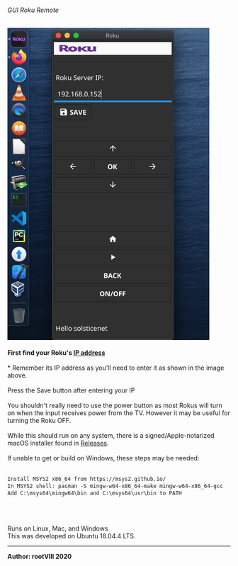 ###### GUI Roku Remote
<img src="https://github.com/rootVIII/rokuremote/blob/master/example_screenshot.png" alt="example1">
<br><br>
<b>First find your Roku's <a href="https://www.lifewire.com/how-to-find-roku-ip-address-4174687" target="_blank">IP address</a></b>
<br>
<br>
* Remember its IP address as you'll need to
enter it as shown in the image above.
<br><br>
Press the Save button after entering your IP
<br><br>
You shouldn't really need to use the power button as most Rokus
will turn on when the input receives power from the TV.
However it may be useful for turning the Roku OFF.
<br>
<br>
While this should run on any system, there is a signed/Apple-notarized macOS installer found in <a href="https://github.com/rootVIII/rokuremote/releases">Releases</a>.
<br>
<br>
If unable to get or build on Windows, these steps may be needed:
<pre>
  <code>
Install MSYS2 x86_64 from https://msys2.github.io/
In MSYS2 shell: pacman -S mingw-w64-x86_64-make mingw-w64-x86_64-gcc
Add C:\msys64\mingw64\bin and C:\msys64\usr\bin to PATH
  </code>
</pre>
<br>
<br>
Runs on Linux, Mac, and Windows
<br>
This was developed on Ubuntu 18.04.4 LTS.
<hr>
<b>Author: rootVIII 2020</b><br>
